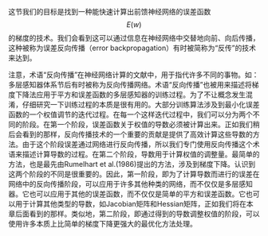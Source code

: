 这节我们的目标是找到一种能快速计算出前馈神经网络的误差函数$$ E(w) $$的梯度的技术。我们会看到这可以通过信息在神经网络中交替地向前、向后传播，这种被称为误差反向传播（error backpropagation）有时被简称为“反传”的技术来达到。    

注意，术语“反向传播”在神经网络计算的文献中，用于指代许多不同的事物。如：多层感知器体系节后有时被称为反向传播网络。术语“反向传播”也被用来描述将梯度下降法应用于平方和误差函数的多层感知器的训练过程。为了不让概念发生混淆，仔细研究一下训练过程的本质是很有用的。大部分训练算法涉及到最小化误差函数的一个权值调节的迭代过程。在每一个这样迭代过程中，我们可以分为两个不同的阶段。在第一个阶段，误差函数关于权值的导数必须被计算出来。正如我们稍后会看到的那样，反向传播技术的一个重要的贡献是提供了高效计算这些导数的方法。由于这个阶段误差通过网络进行反向传播，所以我们专门使用反向传播这个术语来描述计算导数的过程。在第二个阶段，导数用于计算权值的调整量。最简单的方法，也是最先由Rumelhart
et
al.(1986)提出的方法，涉及到梯度下降。认识到这两个阶段的不同是很重要的。因此，第一阶段，即为了计算导数而进行的误差在网络中的反向传播阶段，可以应用于许多其他种类的网络，而不仅仅是多层感知器。它也可以应用于其他的误差函数，而不仅仅是简单的平方和误差函数。它也可以用于计算其他类型的导数，如Jacobian矩阵和Hessian矩阵，正如我们将在本章后面看到的那样。类似地，第二阶段，即通过得到的导数调整权值的阶段，可以使用许多本质上比简单的梯度下降更强大的最优化方法处理。     


